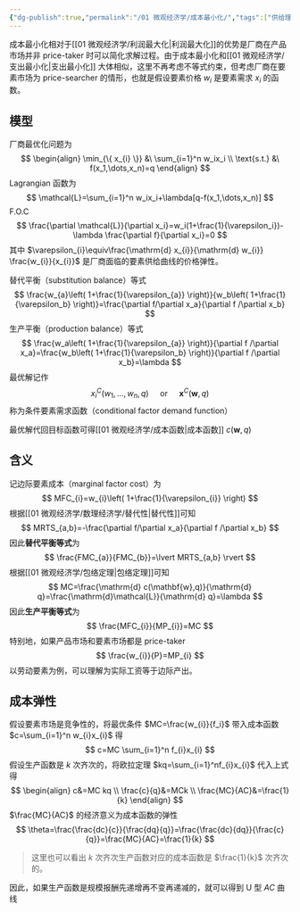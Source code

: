 ```yaml
---
{"dg-publish":true,"permalink":"/01 微观经济学/成本最小化/","tags":["供给理论"],"created":"2024-07-22T16:38:26.000+08:00","updated":"2024-07-22T16:38:26.000+08:00"}
---
```



成本最小化相对于[[01 微观经济学/利润最大化\|利润最大化]]的优势是厂商在产品市场并非 price-taker 时可以简化求解过程。由于成本最小化和[[01 微观经济学/支出最小化\|支出最小化]] 大体相似，这里不再考虑不等式约束，但考虑厂商在要素市场为 price-searcher 的情形，也就是假设要素价格 $w_{i}$ 是要素需求 $x_{i}$ 的函数。
## 模型

厂商最优化问题为
$$
\begin{align}
\min_{\{ x_{i} \}} &\ \sum_{i=1}^n w_ix_i \\
\text{s.t.} &\ f(x_1,\dots,x_n)=q
\end{align}
$$
Lagrangian 函数为
$$
\mathcal{L}=\sum_{i=1}^n w_ix_i+\lambda[q-f(x_1,\dots,x_n)]
$$
F.O.C
$$
\frac{\partial \mathcal{L}}{\partial x_i}=w_i(1+\frac{1}{\varepsilon_i})-\lambda \frac{\partial f}{\partial x_i}=0
$$
其中 $\varepsilon_{i}\equiv\frac{\mathrm{d} x_{i}}{\mathrm{d} w_{i}} \frac{w_{i}}{x_{i}}$ 是厂商面临的要素供给曲线的价格弹性。

替代平衡（substitution balance）等式
$$
\frac{w_{a}\left( 1+\frac{1}{\varepsilon_{a}} \right)}{w_b\left( 1+\frac{1}{\varepsilon_b} \right)}=\frac{\partial f/\partial x_a}{\partial f /\partial x_b}
$$
生产平衡（production balance）等式
$$
\frac{w_a\left( 1+\frac{1}{\varepsilon_{a}} \right)}{\partial f /\partial x_a}=\frac{w_b\left( 1+\frac{1}{\varepsilon_b} \right)}{\partial f /\partial x_b}=\lambda
$$
最优解记作
$$
x_{i}^C(w_{1},\dots,w_{n},q)\quad\text{ or }\quad\mathbf{x}^C(\mathbf{w},q)
$$
称为条件要素需求函数（conditional factor demand function）

最优解代回目标函数可得[[01 微观经济学/成本函数\|成本函数]] $c(\mathbf{w},q)$

## 含义

记边际要素成本（marginal factor cost）为
$$
MFC_{i}=w_{i}\left( 1+\frac{1}{\varepsilon_{i}} \right)
$$
根据[[01 微观经济学/数理经济学/替代性\|替代性]]可知
$$
MRTS_{a,b}=-\frac{\partial f/\partial x_a}{\partial f /\partial x_b}
$$
因此**替代平衡等式**为
$$
\frac{FMC_{a}}{FMC_{b}}=\lvert MRTS_{a,b} \rvert
$$
根据[[01 微观经济学/包络定理\|包络定理]]可知
$$
MC=\frac{\mathrm{d} c(\mathbf{w},q)}{\mathrm{d} q}=\frac{\mathrm{d}\mathcal{L}}{\mathrm{d} q}=\lambda
$$
因此**生产平衡等式**为
$$
\frac{MFC_{i}}{MP_{i}}=MC
$$
特别地，如果产品市场和要素市场都是 price-taker
$$
\frac{w_{i}}{P}=MP_{i}
$$
以劳动要素为例，可以理解为实际工资等于边际产出。

## 成本弹性

假设要素市场是竞争性的，将最优条件 $MC=\frac{w_{i}}{f_i}$ 带入成本函数 $c=\sum_{i=1}^n w_{i}x_{i}$ 得
$$
c=MC \sum_{i=1}^n f_{i}x_{i}
$$
假设生产函数是 $k$ 次齐次的，将欧拉定理 $kq=\sum_{i=1}^nf_{i}x_{i}$ 代入上式得
$$
\begin{align}
c&=MC kq \\
\frac{c}{q}&=MCk \\
\frac{MC}{AC}&=\frac{1}{k}
\end{align}
$$
$\frac{MC}{AC}$ 的经济意义为成本函数的弹性
$$
\theta=\frac{\frac{dc}{c}}{\frac{dq}{q}}=\frac{\frac{dc}{dq}}{\frac{c}{q}}=\frac{MC}{AC}=\frac{1}{k}
$$
> 这里也可以看出 $k$ 次齐次生产函数对应的成本函数是 $\frac{1}{k}$ 次齐次的。



因此，如果生产函数是规模报酬先递增再不变再递减的，就可以得到 U 型 $AC$ 曲线